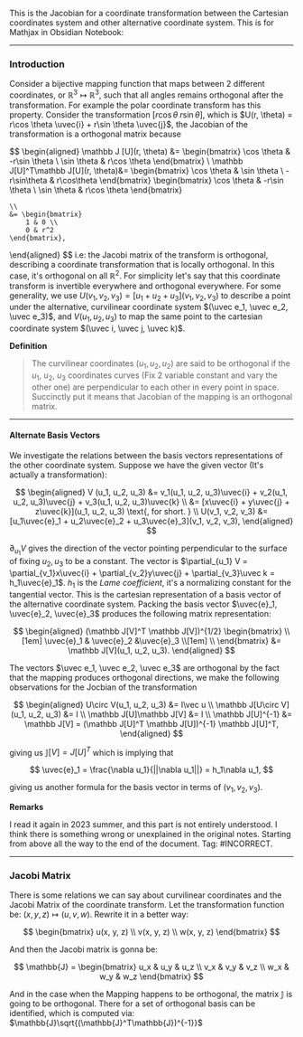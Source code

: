 This is the Jacobian for a coordinate transformation between the Cartesian coordinates system and other alternative coordinate system. This is for Mathjax in Obsidian Notebook: 
$$
\newcommand{\uvec}[1]{\boldsymbol{\hat{\textbf{#1}}}}
$$

---
### **Introduction**
Consider a bijective mapping function that maps between 2 different coordinates, or $\mathbb R^3 \mapsto \mathbb R^3$, such that all angles remains orthogonal after the transformation. For example the polar coordinate transform has this property. Consider the transformation $[r\cos \theta\; r\sin \theta]$, which is $U(r, \theta) = r\cos \theta \uvec{i} + r\sin \theta \uvec{j}$, the Jacobian of the transformation is a orthogonal matrix because 

$$
\begin{aligned}
	\mathbb J [U](r, \theta) &= 
	\begin{bmatrix}
		\cos \theta & -r\sin \theta
		\\
		\sin \theta & r\cos \theta
	\end{bmatrix}
	\\
	\mathbb J[U]^T\mathbb J[U](r, \theta)&= 
	\begin{bmatrix}
		\cos \theta & \sin \theta
		\\
		-r\sin\theta & r\cos\theta
	\end{bmatrix}
	\begin{bmatrix}
		\cos \theta & -r\sin \theta
		\\
		\sin \theta & r\cos \theta
	\end{bmatrix}
	
	\\
	&= \begin{bmatrix}
		1 & 0 \\
		0 & r^2
	\end{bmatrix}, 
\end{aligned}
$$
i.e: the Jacobi matrix of the transform is orthogonal, describing a coordinate transformation that is locally orthogonal. In this case, it's orthogonal on all $\mathbb R^2$. For simplicity let's say that this coordinate transform is invertible everywhere and orthogonal everywhere. For some generality, we use $U(v_1, v_2, v_3) = [u_1 + u_2 + u_3](v_1, v_2, v_3)$ to describe a point under the alternative, curvilinear coordinate system $(\uvec e_1, \uvec e_2, \uvec e_3)$, and $V(u_1, u_2, u_3)$ to map the same point to the cartesian coordinate system $(\uvec i, \uvec j, \uvec k)$. 

**Definition**

> The curvilinear coordinates $(u_1, u_2, u_2)$ are said to be orthogonal if the $u_1$, $u_2$, $u_3$ coordinates curves (Fix 2 variable constant and vary the other one) are perpendicular to each other in every point in space. Succinctly put it means that Jacobian of the mapping is an orthogonal matrix. 


---
#### **Alternate Basis Vectors**

We investigate the relations between the basis vectors representations of the other coordinate system. Suppose we have the given vector (It's actually a transformation): 

$$
\begin{aligned}
	V (u_1, u_2, u_3)
	&= 
	v_1(u_1, u_2, u_3)\uvec{i} + v_2(u_1, u_2, u_3)\uvec{j} + v_3(u_1, u_2, u_3)\uvec{k}
	\\
	&= [x\uvec{i} + y\uvec{j} + z\uvec{k}](u_1, u_2, u_3) \text{, for short. }
	\\
	U(v_1, v_2, v_3)
	&= 
	[u_1\uvec{e}_1 + u_2\uvec{e}_2 + u_3\uvec{e}_3](v_1, v_2, v_3), 
\end{aligned}
$$

$\partial_{u_1} V$ gives the direction of the vector pointing perpendicular to the surface of fixing $u_2, u_3$ to be a constant. The vector is $\partial_{u_1} V = \partial_{v_1}x\uvec{i} + \partial_{v_2}y\uvec{j} + \partial_{v_3}\uvec k = h_1\uvec{e}_1$. $h_1$ is the *Lame coefficient*, it's a normalizing constant for the tangential vector. This is the cartesian representation of a basis vector of the alternative coordinate system. Packing the basis vector $\uvec{e}_1, \uvec{e}_2, \uvec{e}_3$ produces the following matrix representation: 

$$
\begin{aligned}
	(\mathbb J[V]^T \mathbb J[V])^{1/2}
	\begin{bmatrix}
		\\[1em]
			\uvec{e}_1 & \uvec{e}_2 &\uvec{e}_3
		\\[1em]
		\\
	\end{bmatrix}
	&=  \mathbb J[V](u_1, u_2, u_3).
\end{aligned}
$$

The vectors $\uvec e_1, \uvec e_2, \uvec e_3$ are orthogonal by the fact that the mapping produces orthogonal directions, we make the following observations for the Jocbian of the transformation 

$$
\begin{aligned}
	U\circ V(u_1, u_2, u_3) &= I\vec u
	\\
	\mathbb J[U\circ V](u_1, u_2, u_3) &= I
	\\
	\mathbb J[U]\mathbb J[V] &=  I
	\\
	\mathbb J[U]^{-1} &= \mathbb J[V] = 
	(\mathbb J[U]^T \mathbb J[U])^{-1}
	\mathbb J[U]^T, 
\end{aligned}
$$

giving us $\mathbb J[V]= J[U]^T$ which is implying that

$$
\uvec{e}_1 =  \frac{\nabla u_1}{||\nabla u_1||} = h_1\nabla u_1, 
$$

giving us another formula for the basis vector in terms of $(v_1, v_2, v_3)$. 


**Remarks**

I read it again in 2023 summer, and this part is not entirely understood. I think there is something wrong or unexplained in the original notes. Starting from above all the way to the end of the document. Tag: #INCORRECT. 

---
### **Jacobi Matrix**

There is some relations we can say about curvilinear coordinates and the Jacobi Matrix of the coordinate transform. Let the transformation function be: $(x, y, z)\mapsto (u, v, w)$. Rewrite it in a better way: 

$$
\begin{bmatrix}
	u(x, y, z) \\ 
	v(x, y, z) \\ 
	w(x, y, z) 
\end{bmatrix}
$$

And then the Jacobi matrix is gonna be: 

$$
\mathbb{J} = 
\begin{bmatrix}
	u_x & u_y & u_z
	\\
	v_x & v_y & v_z
	\\
	w_x & w_y & w_z
\end{bmatrix}
$$

And in the case when the Mapping happens to be orthogonal, the matrix $\mathbb{J}$ is going to be orthogonal. There for a set of orthogonal basis can be identified, which is computed via: $\mathbb{J}\sqrt{(\mathbb{J}^T\mathbb{J})^{-1}}$

